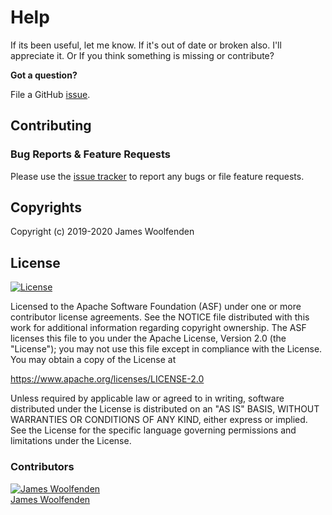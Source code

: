 # Help

If its been useful, let me know. If it's out of date or broken also. I'll appreciate it. Or If you think something is missing or contribute?

**Got a question?**

File a GitHub [issue](https://github.com/JamesWoolfenden/learn-terraform/issues).

## Contributing

### Bug Reports & Feature Requests

Please use the [issue tracker](https://github.com/JamesWoolfenden/learn-terraform/issues) to report any bugs or file feature requests.

## Copyrights

Copyright (c) 2019-2020 James Woolfenden

## License

[![License](https://img.shields.io/badge/License-Apache%202.0-blue.svg)](https://opensource.org/licenses/Apache-2.0)

Licensed to the Apache Software Foundation (ASF) under one
or more contributor license agreements. See the NOTICE file
distributed with this work for additional information
regarding copyright ownership. The ASF licenses this file
to you under the Apache License, Version 2.0 (the
"License"); you may not use this file except in compliance
with the License. You may obtain a copy of the License at

<https://www.apache.org/licenses/LICENSE-2.0>

Unless required by applicable law or agreed to in writing,
software distributed under the License is distributed on an
"AS IS" BASIS, WITHOUT WARRANTIES OR CONDITIONS OF ANY
KIND, either express or implied. See the License for the
specific language governing permissions and limitations
under the License.

### Contributors

[![James Woolfenden][jameswoolfenden_avatar]][jameswoolfenden_homepage]<br/>[James Woolfenden][jameswoolfenden_homepage]

[jameswoolfenden_homepage]: https://github.com/jameswoolfenden
[jameswoolfenden_avatar]: https://github.com/jameswoolfenden.png?size=150
[github]: https://github.com/jameswoolfenden
[linkedin]: https://www.linkedin.com/in/jameswoolfenden/
[twitter]: https://twitter.com/JimWoolfenden
[share_twitter]: https://twitter.com/intent/tweet/?text=https://github.com/JamesWoolfenden/learn-terraform
[share_linkedin]: https://www.linkedin.com/shareArticle?mini=true&title=github.com/JamesWoolfenden/learn-terraform
[share_reddit]: https://reddit.com/submit/?url=https://github.com/JamesWoolfenden/learn-terraform
[share_facebook]: https://facebook.com/sharer/sharer.php?u=https://github.com/JamesWoolfenden/learn-terraform
[share_email]: mailto:?subject=learn-terraform&body=https://github.com/JamesWoolfenden/learn-terraform

